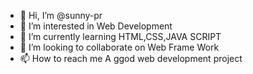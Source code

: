 - 👋 Hi, I’m @sunny-pr
- 👀 I’m interested in Web Development
- 🌱 I’m currently learning HTML,CSS,JAVA SCRIPT
- 💞️ I’m looking to collaborate on Web Frame Work
- 📫 How to reach me A ggod web development project

<!---
sunny-pr/sunny-pr is a ✨ special ✨ repository because its `README.md` (this file) appears on your GitHub profile.
You can click the Preview link to take a look at your changes.
--->
